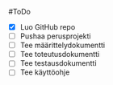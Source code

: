 #ToDo

- [x] Luo GitHub repo
- [ ] Pushaa perusprojekti
- [ ] Tee määrittelydokumentti
- [ ] Tee toteutusdokumentti
- [ ] Tee testausdokumentti
- [ ] Tee käyttöohje
